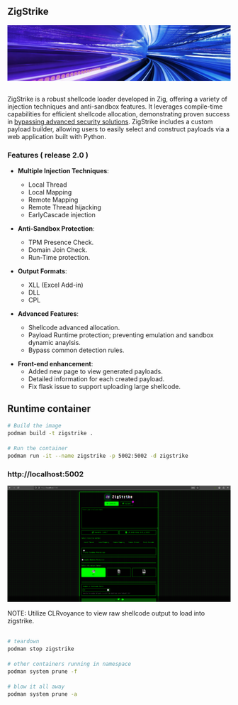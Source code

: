 ## ZigStrike

<p align="center">
  <img src=".img/blue0tun.webp" />
</p>

##

ZigStrike is a robust shellcode loader developed in Zig, offering a variety of injection techniques and anti-sandbox features. It leverages compile-time capabilities for efficient shellcode allocation, demonstrating proven success in [bypassing advanced security solutions](https://kpmg.com/nl/en/home/insights/2024/12/zig-strike-the-ultimate-toolkit-for-payload-creation-and-evasion.html). ZigStrike includes a custom payload builder, allowing users to easily select and construct payloads via a web application built with Python.


### Features ( release 2.0 )

- **Multiple Injection Techniques**:
  - Local Thread 
  - Local Mapping
  - Remote Mapping
  - Remote Thread hijacking
  - EarlyCascade injection 

- **Anti-Sandbox Protection**:
  - TPM Presence Check.
  - Domain Join Check.
  - Run-Time protection.

- **Output Formats**:
  - XLL (Excel Add-in)
  - DLL
  - CPL

- **Advanced Features**:
  - Shellcode advanced allocation. 
  - Payload Runtime protection; preventing emulation and sandbox dynamic anaylsis.  
  - Bypass common detection rules.

* **Front-end enhancement**:
  - Added new page to view generated payloads. 
  - Detailed information for each created payload. 
  - Fix flask issue to support uploading large shellcode. 

## Runtime container

```bash
# Build the image
podman build -t zigstrike .

# Run the container
podman run -it --name zigstrike -p 5002:5002 -d zigstrike
```

### http://localhost:5002

<p align="center">
  <img src=".img/zigstrike.png" />
</p>

NOTE: Utilize CLRvoyance to view raw shellcode output to load into zigstrike.

##

```bash
# teardown
podman stop zigstrike

# other containers running in namespace
podman system prune -f

# blow it all away
podman system prune -a
```

